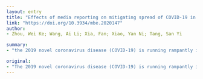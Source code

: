 ```yaml
---
layout: entry
title: "Effects of media reporting on mitigating spread of COVID-19 in the early phase of the outbreak"
link: "https://doi.org/10.3934/mbe.2020147"
author:
- Zhou, Wei Ke; Wang, Ai Li; Xia, Fan; Xiao, Yan Ni; Tang, San Yi

summary:
- "the 2019 novel coronavirus disease (COVID-19) is running rampantly in China. Media reporting is thought to be effective to curb the spread of an emergency disease in the early stage. Cross-correlation analysis based on our collected data demonstrated a strong correlation between media data and the infection case data. We proposed a deterministic dynamical model to examine the interaction of disease progression and the media reports. The basic reproduction number was estimated as 5."

original:
- "The 2019 novel coronavirus disease (COVID-19) is running rampantly in China and is swiftly spreading to other countries in the world, which causes a great concern on the global public health. The absence of specific therapeutic treatment or effective vaccine against COVID-19 call for other avenues of the prevention and control measures. Media reporting is thought to be effective to curb the spreading of an emergency disease in the early stage. Cross-correlation analysis based on our collected data demonstrated a strong correlation between media data and the infection case data. Thus we proposed a deterministic dynamical model to examine the interaction of the disease progression and the media reports and to investigate the effectiveness of media reporting on mitigating the spread of COVID-19. The basic reproduction number was estimated as 5.3167 through parameterization of the model with the number of cumulative confirmed cases, the number of cumulative deaths and the daily number of media items. Sensitivity analysis suggested that, during the early phase of the COVID-19 outbreak, enhancing the response rate of the media reporting to the severity of COVID-19, and enhancing the response rate of the public awareness to the media reports, both can bring forward the peak time and reduce the peak size of the infection significantly. These findings suggested that besides improving the medical levels, media coverage can be considered as an effective way to mitigate the disease spreading during the initial stage of an outbreak."
---
```


